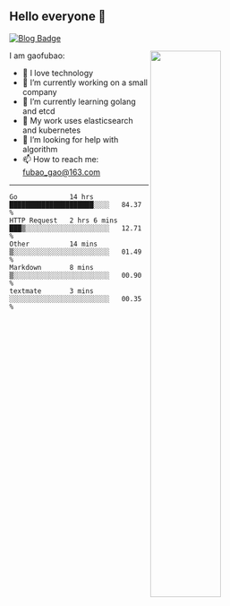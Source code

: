 ## Hello everyone 👋

[![Blog Badge](https://img.shields.io/badge/blog-60k+%20pageview-brightgreen)](https://www.jianshu.com/u/d777ec56a358)

<img align="right" width="50%" src="https://github-readme-stats.vercel.app/api?username=gaofubao&theme=onedark">

I am gaofubao:

- 🔭 I love technology
- 🌱 I’m currently working on a small company
- 👯 I’m currently learning golang and etcd
- 💬 My work uses elasticsearch and kubernetes
- 🤔 I’m looking for help with algorithm
- 📫 How to reach me: fubao_gao@163.com

---


<!--START_SECTION:waka-->
```text
Go             14 hrs          █████████████████████░░░░   84.37 % 
HTTP Request   2 hrs 6 mins    ███▒░░░░░░░░░░░░░░░░░░░░░   12.71 % 
Other          14 mins         ▒░░░░░░░░░░░░░░░░░░░░░░░░   01.49 % 
Markdown       8 mins          ▒░░░░░░░░░░░░░░░░░░░░░░░░   00.90 % 
textmate       3 mins          ░░░░░░░░░░░░░░░░░░░░░░░░░   00.35 % 
```
<!--END_SECTION:waka-->
